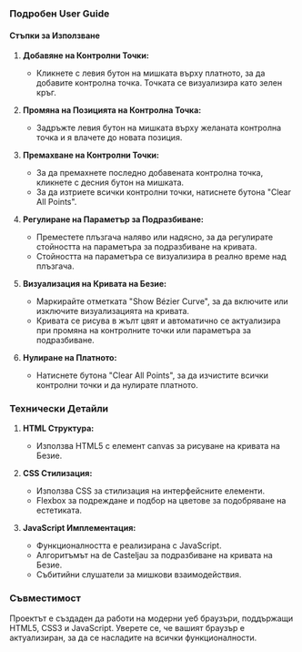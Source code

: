 ### Подробен User Guide

#### Стъпки за Използване

1. **Добавяне на Контролни Точки:**
   - Кликнете с левия бутон на мишката върху платното, за да добавите контролна точка. Точката се визуализира като зелен кръг.

2. **Промяна на Позицията на Контролна Точка:**
   - Задръжте левия бутон на мишката върху желаната контролна точка и я влачете до новата позиция.

3. **Премахване на Контролни Точки:**
   - За да премахнете последно добавената контролна точка, кликнете с десния бутон на мишката.
   - За да изтриете всички контролни точки, натиснете бутона "Clear All Points".

4. **Регулиране на Параметър за Подразбиване:**
   - Преместете плъзгача наляво или надясно, за да регулирате стойността на параметъра за подразбиване на кривата.
   - Стойността на параметъра се визуализира в реално време над плъзгача.

5. **Визуализация на Кривата на Безие:**
   - Маркирайте отметката "Show Bézier Curve", за да включите или изключите визуализацията на кривата.
   - Кривата се рисува в жълт цвят и автоматично се актуализира при промяна на контролните точки или параметъра за подразбиване.

6. **Нулиране на Платното:**
   - Натиснете бутона "Clear All Points", за да изчистите всички контролни точки и да нулирате платното.

### Технически Детайли

1. **HTML Структура:**
   - Използва HTML5 с елемент canvas за рисуване на кривата на Безие.

2. **CSS Стилизация:**
   - Използва CSS за стилизация на интерфейсните елементи.
   - Flexbox за подреждане и подбор на цветове за подобряване на естетиката.

3. **JavaScript Имплементация:**
   - Функционалността е реализирана с JavaScript.
   - Алгоритъмът на de Casteljau за подразбиване на кривата на Безие.
   - Събитийни слушатели за мишкови взаимодействия.

### Съвместимост
Проектът е създаден да работи на модерни уеб браузъри, поддържащи HTML5, CSS3 и JavaScript. Уверете се, че вашият браузър е актуализиран, за да се насладите на всички функционалности.
